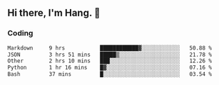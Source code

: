 ## Hi there, I'm Hang. 👋

### Coding

<!--START_SECTION:waka-->

```txt
Markdown     9 hrs           ████████████▓░░░░░░░░░░░░   50.88 %
JSON         3 hrs 51 mins   █████▒░░░░░░░░░░░░░░░░░░░   21.78 %
Other        2 hrs 10 mins   ███░░░░░░░░░░░░░░░░░░░░░░   12.26 %
Python       1 hr 16 mins    █▓░░░░░░░░░░░░░░░░░░░░░░░   07.16 %
Bash         37 mins         █░░░░░░░░░░░░░░░░░░░░░░░░   03.54 %
```

<!--END_SECTION:waka-->
